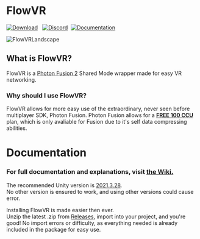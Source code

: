 # FlowVR
[![Download](https://img.shields.io/badge/Download-blue.svg)](https://github.com/rxxyn/FlowVR/releases) &nbsp; 
[![Discord](https://img.shields.io/badge/Discord-blue.svg)]( https://discord.gg/g6xQ5SyCBN)&nbsp; 
[![Documentation](https://img.shields.io/badge/Documentation%20%20-8A2BE2)](https://github.com/rxxyn/FlowVR/wiki)


![FlowVRLandscape](https://github.com/user-attachments/assets/2f71beb2-e389-4ce5-ab84-17522252e2a2)

## What is FlowVR?

FlowVR is a [Photon Fusion 2](https://doc.photonengine.com/fusion/current/fusion-intro) Shared Mode wrapper made for easy VR networking.
### Why should I use FlowVR? 
FlowVR allows for more easy use of the extraordinary, never seen before multiplayer SDK, Photon Fusion.
Photon Fusion allows for a [**FREE 100 CCU**](https://blog.photonengine.com/new-free-100-ccu-for-photon-fusion-and-quantum-games/) plan, which is only avaliable for Fusion due to it's self data compressing abilities.

# Documentation

### For full documentation and explanations, visit [the Wiki.](https://github.com/rxxyn/FlowVR/wiki)

The recommended Unity version is [2021.3.28](https://unity.com/releases/editor/whats-new/2021.3.28#notes). <br />
No other version is ensured to work, and using other versions could cause error.<br />

Installing FlowVR is made easier then ever.<br /> Unzip the latest .zip from [Releases](https://github.com/rxxyn/FlowVR/releases), import into your project, and you're good! No import errors or difficulty, as everything needed is already included in the package for easy use.<br />
